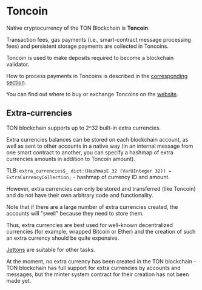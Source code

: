 # Toncoin

Native cryptocurrency of the TON Blockchain is **Toncoin**.

Transaction fees, gas payments (i.e., smart-contract message processing fees) and persistent storage payments are collected in Toncoins.

Toncoin is used to make deposits required to become a blockchain validator.

How to process payments in Toncoins is described in the [corresponding section](/develop/payment-processing/overview).

You can find out where to buy or exchange Toncoins on the [website](https://ton.org/coin).

## Extra-currencies

TON blockchain supports up to 2^32 built-in extra currencies. 

Extra currencies balances can be stored on each blockchain account, as well as sent to other accounts in a native way (in an internal message from one smart contract to another, you can specify a hashmap of extra currencies amounts in addition to Toncoin amount).

TLB: `extra_currencies$_ dict:(HashmapE 32 (VarUInteger 32)) = ExtraCurrencyCollection;` - hashmap of currency ID and amount.

However, extra currencies can only be stored and transferred (like Toncoin) and do not have their own arbitrary code and functionality.

Note that if there are a large number of extra currencies created, the accounts will "swell" because they need to store them.

Thus, extra currencies are best used for well-known decentralized currencies (for example, wrapped Bitcoin or Ether) and the creation of such an extra currency should be quite expensive.

[Jettons](/learn/defi/tokens#jettons) are suitable for other tasks.

At the moment, no extra currency has been created in the TON blockchain - TON blockchain has full support for extra currencies by accounts and messages, but the minter system contract for their creation has not been made yet.